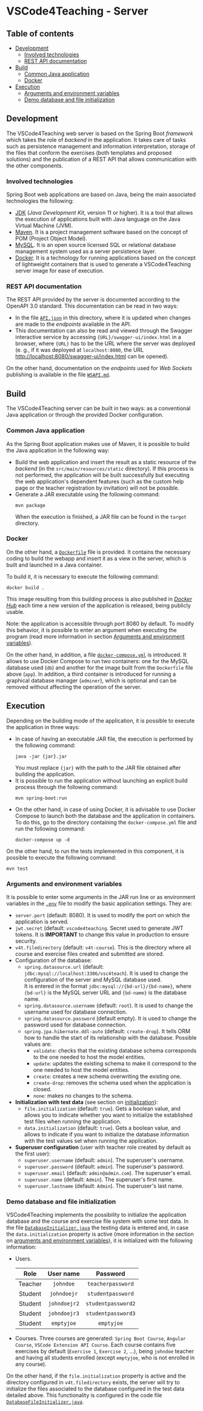 # VSCode4Teaching - Server

## Table of contents
- [Development](#development)
  - [Involved technologies](#involved-technologies)
  - [REST API documentation](#rest-api-documentation)
- [Build](#build)
  - [Common Java application](#common-java-application)
  - [Docker](#docker)
- [Execution](#execution)
  - [Arguments and environment variables](#arguments-and-environment-variables)
  - [Demo database and file initialization](#demo-database-and-file-initialization)


## Development
The VSCode4Teaching web server is based on the Spring Boot *framework* which takes the role of *backend* in the application. It takes care of tasks such as persistence management and information interpretation, storage of the files that conform the exercises (both templates and proposed solutions) and the publication of a REST API that allows communication with the other components.

### Involved technologies
Spring Boot web applications are based on Java, being the main associated technologies the following:
- [JDK](https://www.oracle.com/es/java/technologies/javase-jdk11-downloads.html) (*Java Development Kit*, version 11 or higher). It is a tool that allows the execution of applications built with Java language on the Java Virtual Machine (JVM).
- [Maven](https://maven.apache.org/download.cgi). It is a project management software based on the concept of POM (Project Object Model).
- [MySQL](https://www.mysql.com). It is an open source licensed SQL or relational database management system used as a server persistence layer.
- [Docker](https://www.docker.com). It is a technology for running applications based on the concept of lightweight containers that is used to generate a VSCode4Teaching server image for ease of execution.

### REST API documentation
The REST API provided by the server is documented according to the OpenAPI 3.0 standard. This documentation can be read in two ways:
- In the file [``API.json``](API.json) in this directory, where it is updated when changes are made to the *endpoints* available in the API.
- This documentation can also be read and viewed through the Swagger interactive service by accessing ``{URL}/swagger-ui/index.html`` in a browser, where ``{URL}`` has to be the URL where the server was deployed (e. g., if it was deployed at ``localhost:8080``, the URL [http://localhost:8080/swagger-ui/index.html](http://localhost:8080/swagger-ui/index.html) can be opened).

On the other hand, documentation on the *endpoints* used for *Web Sockets* publishing is available in the file [``WSAPI.md``](WSAPI.md). 


## Build
The VSCode4Teaching server can be built in two ways: as a conventional Java application or through the provided Docker configuration.

### Common Java application
As the Spring Boot application makes use of Maven, it is possible to build the Java application in the following way:
- Build the web application and insert the result as a static resource of the *backend* (in the ``src/main/resources/static`` directory). If this process is not performed, the application will be built successfully but executing the web application's dependent features (such as the custom help page or the teacher registration by invitation) will not be possible.
- Generate a JAR executable using the following command:
  ```
  mvn package
  ```
  When the execution is finished, a JAR file can be found in the ``target`` directory.

### Docker
On the other hand, a [``Dockerfile``](Dockerfile) file is provided. It contains the necessary coding to build the webapp and insert it as a view in the server, which is built and launched in a Java container.

To build it, it is necessary to execute the following command:
```
docker build .
```

This image resulting from this building process is also published in [*Docker Hub*](https://hub.docker.com/r/vscode4teaching/vscode4teaching) each time a new version of the application is released, being publicly usable.

Note: the application is accessible through port 8080 by default. To modify this behavior, it is possible to enter an argument when executing the program (read more information in section [Arguments and environment variables](#arguments-and-environment-variables)).

On the other hand, in addition, a file [``docker-compose.yml``](vscode4teaching-server/docker/docker-compose.yml) is introduced. It allows to use Docker Compose to run two containers: one for the MySQL database used (``db``) and another for the image built from the ``Dockerfile`` file above (``app``). In addition, a third container is introduced for running a graphical database manager (``adminer``), which is optional and can be removed without affecting the operation of the server.


## Execution
Depending on the building mode of the application, it is possible to execute the application in three ways:
- In case of having an executable JAR file, the execution is performed by the following command:
  ```
  java -jar {jar}.jar
  ```
  You must replace ``{jar}`` with the path to the JAR file obtained after building the application.
- It is possible to run the application without launching an explicit build process through the following command:
  ```
  mvn spring-boot:run
  ```
- On the other hand, in case of using Docker, it is advisable to use Docker Compose to launch both the database and the application in containers. To do this, go to the directory containing the ``docker-compose.yml`` file and run the following command:
  ```
  docker-compose up -d
  ```

On the other hand, to run the tests implemented in this component, it is possible to execute the following command:
```
mvn test
```

### Arguments and environment variables
It is possible to enter some arguments in the JAR run line or as environment variables in the [``.env``](vscode4teaching-server/docker/.env) file to modify the basic application settings. They are:

- ``server.port`` (default: 8080). It is used to modify the port on which the application is served.
- ``jwt.secret`` (default: ``vscode4teaching``. Secret used to generate JWT tokens. It is **IMPORTANT** to change this value in production to ensure security.
- ``v4t.filedirectory`` (default: ``v4t-course``). This is the directory where all course and exercise files created and submitted are stored.
- Configuration of the database:
  - ``spring.datasource.url`` (default: ``jdbc:mysql://localhost:3306/vsc4teach``). It is used to change the configuration of the server and MySQL database used.  
  It is entered in the format ``jdbc:mysql://{bd-url}/{bd-name}``, where ``{bd-url}`` is the MySQL server URL and ``{bd-name}`` is the database name.
  - ``spring.datasource.username`` (default: ``root``). It is used to change the username used for database connection.
  - ``spring.datasource.password`` (default empty). It is used to change the password used for database connection.
  - ``spring.jpa.hibernate.ddl-auto`` (default: ``create-drop``). It tells ORM how to handle the start of its relationship with the database. Possible values are:
    - ``validate``: checks that the existing database schema corresponds to the one needed to host the model entities.  
    - ``update``: updates the existing schema to make it correspond to the one needed to host the model entities.
    - ``create``: creates a new schema overwriting the existing one.
    - ``create-drop``: removes the schema used when the application is closed.
    - ``none``: makes no changes to the schema.
- **Initialization with test data** (see section on [initialization](#initialization-of-database-and-test-files)):
  - ``file.initialization`` (default: ``true``). Gets a boolean value, and allows you to indicate whether you want to initialize the established test files when running the application.
  - ``data.initialization`` (default: ``true``). Gets a boolean value, and allows to indicate if you want to initialize the database information with the test values set when running the application.
- **Superuser configuration** (user with teacher role created by default as the first user):
  - ``superuser.username`` (default: ``admin``). The superuser's username.
  - ``superuser.password`` (default: ``admin``). The superuser's password.
  - ``superuser.email`` (default: ``admin@admin.com``). The superuser's email.
  - ``superuser.name`` (default: ``Admin``). The superuser's first name.
  - ``superuser.lastname`` (default: ``Admin``). The superuser's last name.

### Demo database and file initialization
VSCode4Teaching implements the possibility to initialize the application database and the course and exercise file system with some test data. In the file [``DatabaseInitializer.java``](vscode4teaching-server/src/main/java/com/vscode4teaching/vscode4teaching/DatabaseInitializer.java) the testing data is entered and, in case the ``data.initialization`` property is active (more information in the section on [arguments and environment variables](#arguments-and-environment-variables)), it is initialized with the following information:

- Users.

  | Role | User name | Password |
  | :--: | :-------: | :------: |
  | Teacher | ``johndoe`` | ``teacherpassword`` |
  | Student | ``johndoejr`` | ``studentpassword`` |
  | Student | ``johndoejr2`` | ``studentpassword2`` |
  | Student | ``johndoejr3`` | ``studentpassword3`` |
  | Student | ``emptyjoe`` | ``emptyjoe`` |

- Courses. Three courses are generated: ``Spring Boot Course``, ``Angular Course``, ``VSCode Extension API Course``. Each course contains five exercises by default (``Exercise 1``, ``Exercise 2``, ...), being ``johndoe`` teacher and having all students enrolled (except ``emptyjoe``, who is not enrolled in any course).

On the other hand, if the ``file.initialization`` property is active and the directory configured in ``v4t.filedirectory`` exists, the server will try to initialize the files associated to the database configured in the test data detailed above. This functionality is configured in the code file [``DatabaseFileInitializer.java``](vscode4teaching-server/src/main/java/com/vscode4teaching/vscode4teaching/DatabaseFileInitializer.java).